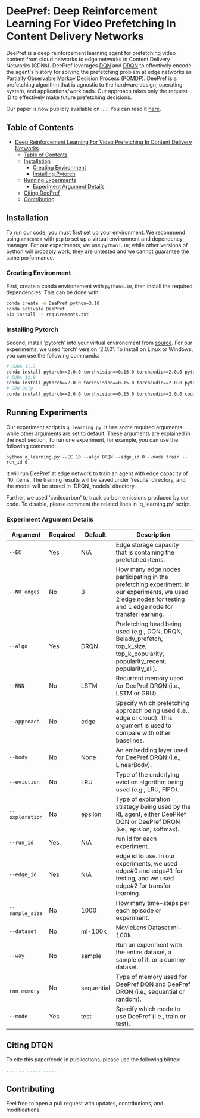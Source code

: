 # DeePref: Deep Reinforcement Learning For Video Prefetching In Content Delivery Networks

DeePref is a deep reinforcement learning agent for prefetching video content from cloud networks to edge networks in Content Delivery Networks (CDNs).
DeePref leverages [DQN](https://www.nature.com/articles/nature14236) and [DRQN](https://arxiv.org/abs/1507.06527) to effectively encode the agent's history for solving the prefetching problem at edge networks as Partially Observable Markov Decision Process (POMDP).
DeePref is a prefetching algorithm that is agnostic to the hardware design, operating system, and applications/workloads. Our approach takes only the request ID to effectively make future prefetching decisions.

Our paper is now publicly available on ....!
You can read it [here](....).


## Table of Contents
- [Deep Reinforcement Learning For Video Prefetching In Content Delivery Networks](#deep-reinforcement-learning-for-video-prefetching-in-content-delivery-networks)
  - [Table of Contents](#table-of-contents)
  - [Installation](#installation)
    - [Creating Environment](#creating-environment)
    - [Installing Pytorch](#installing-pytorch)
  - [Running Experiments](#running-experiments)
    - [Experiment Argument Details](#experiment-argument-details)
  - [Citing DeePref](#citing-dtqn)
  - [Contributing](#contributing)

## Installation

To run our code, you must first set up your environment.
We recommend using `anaconda` with `pip` to set up a virtual environment and dependency manager.
For our experiments, we use `python3.10`; while other versions of python will probably work, they are untested and we cannot guarantee the same performance.

### Creating Environment

First, create a conda environement with `python3.10`, then install the required dependencies. This can be done with:

```bash
conda create -n DeePref python=3.10
conda activate DeePref
pip install -r requirements.txt
```

### Installing Pytorch

Second, install 'pytorch' into your virtual environement from [source](https://pytorch.org/get-started/locally/). For our experiments, we used 'torch' version '2.0.0'. To install on Linux or Windows, you can use the following commands:

```bash
# CUDA 11.7
conda install pytorch==2.0.0 torchvision==0.15.0 torchaudio==2.0.0 pytorch-cuda=11.7 -c pytorch -c nvidia
# CUDA 11.8
conda install pytorch==2.0.0 torchvision==0.15.0 torchaudio==2.0.0 pytorch-cuda=11.8 -c pytorch -c nvidia
# CPU Only
conda install pytorch==2.0.0 torchvision==0.15.0 torchaudio==2.0.0 cpuonly -c pytorch
```

## Running Experiments

Our experiment script is `q_learning.py`. It has some required arguments while other arguments are set to default. These arguments are explained in the next section. To run one experiment, for example, you can use the following command:

```shell
python q_learning.py --EC 10 --algo DRQN --edge_id 0 --mode train --run_id 0
```

It will run DeePref at edge network to train an agent with edge capacity of '10' items. The training results will be saved under 'results' directory, and the model will be stored in 'DRQN_models' directory.

Further, we used 'codecarbon' to track carbon emissions produced by our code. To disable, please comment the related lines in 'q_learning.py' script.

### Experiment Argument Details

| Argument | Required | Default | Description |
| ------------- | ----------- | -------- | ----------- |
| `--EC` | Yes | N/A | Edge storage capacity that is containing the prefetched items. |
| `--NO_edges` | No | 3 | How many edge nodes participating in the prefetching experiment. In our experiments, we used 2 edge nodes for testing and 1 edge node for transfer learning. |
| `--algo` | Yes | DRQN | Prefetching head being used (e.g., DQN, DRQN, Belady_prefetch, top_k_size, top_k_popularity, popularity_recent, popularity_all). |
| `--RNN` | No | LSTM | Recurrent memory used for DeePref DRQN (i.e., LSTM or GRU). |
| `--approach` | No | edge | Specify which prefetching approach being used (i.e., edge or cloud). This argument is used to compare with other baselines. |
| `--body` | No | None | An embedding layer used for DeePref DRQN (i.e., LinearBody). |
| `--eviction` | No | LRU | Type of the underlying eviction algorithm being used (e.g., LRU, FIFO). |
| `--exploration` | No | epsilon | Type of exploration strategy being used by the RL agent, either DeePRef DQN or DeePref DRQN  (i.e., epislon, softmax). |
| `--run_id` | Yes | N/A | run id for each experiment. |
| `--edge_id` | Yes | N/A | edge id to use. In our experiments, we used edge#0 and edge#1 for testing, and we used edge#2 for transfer learning. |
| `--sample_size` | No | 1000 | How many time-steps per each episode or experiment. |
| `--dataset` | No | ml-100k | MovieLens Dataset ml-100k.  |
| `--way` | No | sample | Run an experiment with the entire dataset, a sample of it, or a dummy dataset. |
| `--rnn_memory` | No | sequential | Type of memory used for DeePref DQN and DeePref DRQN (i.e., sequential or random). |
| `--mode` | Yes | test | Specify which mode to use DeePref (i.e., train or test).  |



## Citing DTQN

To cite this paper/code in publications, please use the following bibtex:

```bibtex
....................
```

## Contributing

Feel free to open a pull request with updates, contributions, and modifications.